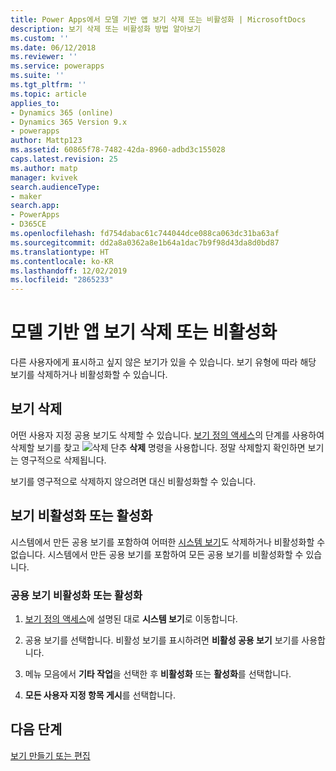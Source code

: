 ```yaml
---
title: Power Apps에서 모델 기반 앱 보기 삭제 또는 비활성화 | MicrosoftDocs
description: 보기 삭제 또는 비활성화 방법 알아보기
ms.custom: ''
ms.date: 06/12/2018
ms.reviewer: ''
ms.service: powerapps
ms.suite: ''
ms.tgt_pltfrm: ''
ms.topic: article
applies_to:
- Dynamics 365 (online)
- Dynamics 365 Version 9.x
- powerapps
author: Mattp123
ms.assetid: 60865f78-7482-42da-8960-adbd3c155028
caps.latest.revision: 25
ms.author: matp
manager: kvivek
search.audienceType:
- maker
search.app:
- PowerApps
- D365CE
ms.openlocfilehash: fd754dabac61c744044dce088ca063dc31ba63af
ms.sourcegitcommit: dd2a8a0362a8e1b64a1dac7b9f98d43da8d0bd87
ms.translationtype: HT
ms.contentlocale: ko-KR
ms.lasthandoff: 12/02/2019
ms.locfileid: "2865233"
---
```

# <a name="delete-or-deactivate-a-model-driven-app-view"></a>모델 기반 앱 보기 삭제 또는 비활성화 

<a name="BKMK_RemoveViews"></a>   

 다른 사용자에게 표시하고 싶지 않은 보기가 있을 수 있습니다. 보기 유형에 따라 해당 보기를 삭제하거나 비활성화할 수 있습니다.  
  
## <a name="delete-a-view"></a>보기 삭제  
 어떤 사용자 지정 공용 보기도 삭제할 수 있습니다. [보기 정의 액세스](accessing-view-definitions.md)의 단계를 사용하여 삭제할 보기를 찾고 ![삭제 단추](media/delete.gif "삭제 단추") **삭제** 명령을 사용합니다. 정말 삭제할지 확인하면 보기는 영구적으로 삭제됩니다.  
  
 보기를 영구적으로 삭제하지 않으려면 대신 비활성화할 수 있습니다.  
  
## <a name="deactivate-or-activate-views"></a>보기 비활성화 또는 활성화  
 시스템에서 만든 공용 보기를 포함하여 어떠한 [시스템 보기](create-edit-views.md#system-views)도 삭제하거나 비활성화할 수 없습니다. 시스템에서 만든 공용 보기를 포함하여 모든 공용 보기를 비활성화할 수 있습니다.  
  
### <a name="deactivate-or-activate-a-public-view"></a>공용 보기 비활성화 또는 활성화  
  
1.  [보기 정의 액세스](accessing-view-definitions.md)에 설명된 대로 **시스템 보기**로 이동합니다.  
  
2.  공용 보기를 선택합니다. 비활성 보기를 표시하려면 **비활성 공용 보기** 보기를 사용합니다.  
  
3.  메뉴 모음에서 **기타 작업**을 선택한 후 **비활성화** 또는 **활성화**를 선택합니다.  
  
4.  **모든 사용자 지정 항목 게시**를 선택합니다. 

## <a name="next-steps"></a>다음 단계
[보기 만들기 또는 편집](create-and-edit-views.md)
